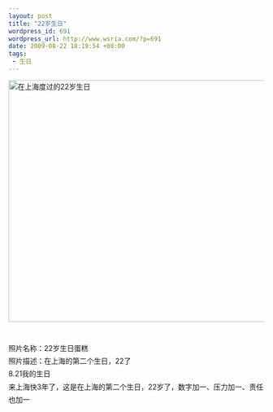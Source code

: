 ```yaml
--- 
layout: post
title: "22岁生日"
wordpress_id: 691
wordpress_url: http://www.wsria.com/?p=691
date: 2009-08-22 18:19:54 +08:00
tags: 
 - 生日
---
```

<a href="http://www.kafeitu.me/files/2009/08/200908210231.jpg"><img class="alignleft size-full wp-image-695" title="22岁生日" src="http://www.kafeitu.me/files/2009/08/200908210231.jpg" alt="在上海度过的22岁生日" width="633" height="475" /></a>
<p style="line-height: 1.8em; padding: 0px; margin: 0px;"><br style="padding: 0px; margin: 0px;" /></p>
<p style="line-height: 1.8em; padding: 0px; margin: 0px;">照片名称：22岁生日蛋糕<br style="padding: 0px; margin: 0px;" /></p>
<p style="line-height: 1.8em; padding: 0px; margin: 0px;">照片描述：在上海的第二个生日，22了<br style="padding: 0px; margin: 0px;" /></p>
<p style="line-height: 1.8em; padding: 0px; margin: 0px;"></p>
<p style="line-height: 1.8em; padding: 0px; margin: 0px;">8.21我的生日</p>
<p style="line-height: 1.8em; padding: 0px; margin: 0px;">来上海快3年了，这是在上海的第二个生日，22岁了，数字加一、压力加一、责任也加一</p>
